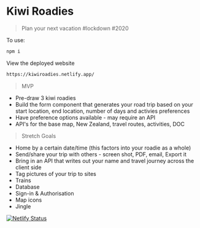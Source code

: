 # Kiwi Roadies

> Plan your next vacation #lockdown #2020

To use:

```sh
npm i
```

View the deployed website
```sh
https://kiwiroadies.netlify.app/
```

> MVP
* Pre-draw 3 kiwi roadies
* Build the form component that generates your road trip based on your start location, end location, number of days and activies preferences
* Have preference options available - may require an API
* API's for the base map, New Zealand, travel routes, activities, DOC

>Stretch Goals
* Home by a certain date/time (this factors into your roadie as a whole)
* Send/share your trip with others - screen shot, PDF, email, Export it
* Bring in an API that writes out your name and travel journey across the client side
* Tag pictures of your trip to sites
* Trains
* Database
* Sign-in & Authorisation
* Map icons
* Jingle

[![Netlify Status](https://api.netlify.com/api/v1/badges/92c75071-bbc5-4e41-b4e7-5b7855468749/deploy-status)](https://app.netlify.com/sites/kiwiroadies/deploys)
